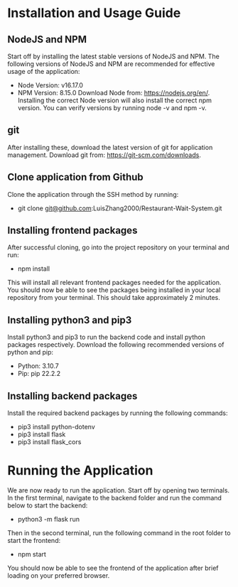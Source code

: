 # Installation and Usage Guide

## NodeJS and NPM

Start off by installing the latest stable versions of NodeJS and NPM. The following versions of NodeJS and NPM are recommended for effective usage of the application:
- Node Version: v16.17.0
- NPM Version: 8.15.0
Download Node from: https://nodejs.org/en/. Installing the correct Node version will also install the correct npm version. You can verify versions by running node -v and npm -v. 

## git

After installing these, download the latest version of git for application management.
Download git from: https://git-scm.com/downloads.

## Clone application from Github

Clone the application through the SSH method by running:
- git clone git@github.com:LuisZhang2000/Restaurant-Wait-System.git

## Installing frontend packages

After successful cloning, go into the project repository on your terminal and run:
- npm install

This will install all relevant frontend packages needed for the application. You should now be able to see the packages being installed in your local repository from your terminal. This should take approximately 2 minutes.

## Installing python3 and pip3

Install python3 and pip3 to run the backend code and install python packages respectively. Download the following recommended versions of python and pip:
- Python: 3.10.7
- Pip: pip 22.2.2

## Installing backend packages

Install the required backend packages by running the following commands:
- pip3 install python-dotenv
- pip3 install flask
- pip3 install flask_cors

# Running the Application

We are now ready to run the application. Start off by opening two terminals. In the first terminal, navigate to the backend folder and run the command below to start the backend:
- python3 -m flask run

Then in the second terminal, run the following command in the root folder to start the frontend:
- npm start

You should now be able to see the frontend of the application after brief loading on your preferred browser.
